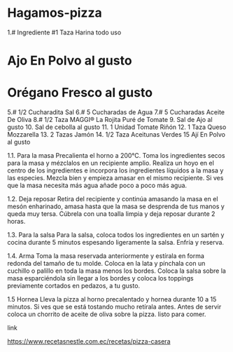 # Hagamos-pizza
1.# Ingrediente
#1 Taza Harina todo uso 
 #  Ajo En Polvo al gusto
# Orégano Fresco al gusto
5.#  1/2 Cucharadita Sal
6.#  5 Cucharadas de Agua
7.#  5 Cucharadas Aceite De Oliva
8.#  1/2 Taza MAGGI® La Rojita Puré de Tomate
9. Sal de Ajo al gusto
10. Sal de cebolla al gusto
11. 1 Unidad Tomate Riñón
12. 1 Taza Queso Mozzarella
13. 2 Tazas Jamón
14. 1/2 Taza Aceitunas Verdes
15 Ají En Polvo al gusto

1.1. Para la masa
  Precalienta el horno a 200°C. Toma los ingredientes secos para la masa y mézclalos en un recipiente amplio. Realiza un hoyo en el centro de los ingredientes e incorpora los ingredientes líquidos a la masa y las especies. Mezcla bien y empieza amasar en el mismo recipiente. Si ves que la masa necesita más agua añade poco a poco más agua.
  
  
  1.2. Deja reposar
  Retira del recipiente y continúa amasando la masa en el mesón enharinado, amasa hasta que la masa se desprenda de tus manos y queda muy tersa. Cúbrela con una toalla limpia y deja reposar durante 2 horas.
  
  
 1.3. Para la salsa
  Para la salsa, coloca todos los ingredientes en un sartén y cocina durante 5 minutos espesando ligeramente la salsa. Enfría y reserva.
  
  
1.4.  Arma
Toma la masa reservada anteriormente y estírala en forma redonda del tamaño de tu molde. Coloca en la lata y pínchala con un cuchillo o palillo en toda la masa menos los bordes. Coloca la salsa sobre la masa esparciéndola sin llegar a los bordes y coloca los toppings previamente cortados en pedazos, a tu gusto.


1.5 Hornea
 Lleva la pizza al horno precalentado y hornea durante 10 a 15 minutos. Si ves que se está tostando mucho retírala antes. Antes de servir coloca un chorrito de aceite de oliva sobre la pizza.
 listo para comer. 
 
 link
 
 https://www.recetasnestle.com.ec/recetas/pizza-casera
